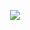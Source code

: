<p align="center">
  <img src="https://capsule-render.vercel.app/api?type=waving&height=300&color=gradient&text=Hello!%20👋"/>
</p>
